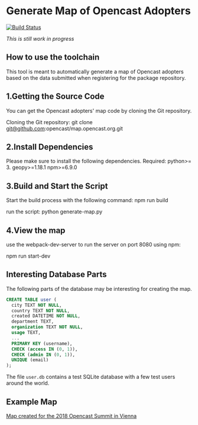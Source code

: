 Generate Map of Opencast Adopters
=================================

[![Build Status](https://travis-ci.com/opencast/map.opencast.org.svg?branch=master)
](https://travis-ci.com/opencast/map.opencast.org)

*This is still work in progress*

How to use the toolchain
------------------------

This tool is meant to automatically generate a map of Opencast adopters based
on the data submitted when registering for the package repository.


1.Getting the Source Code
-------------------------

You can get the Opencast adopters' map code by cloning the Git repository.

Cloning the Git repository:
git clone git@github.com:opencast/map.opencast.org.git
 

2.Install Dependencies
----------------------

Please make sure to install the following dependencies.
Required:
python>= 3.
geopy>=1.18.1
npm>=6.9.0


3.Build and Start the Script
----------------------------

Start the build process with the following command:
npm run build

run the script: 
python generate-map.py


4.View the map
--------------

use the webpack-dev-server to run the server on port 8080 using npm:

npm run start-dev


Interesting Database Parts
--------------------------

The following parts of the database may be interesting for creating the
map.

```sql
CREATE TABLE user (
  city TEXT NOT NULL,
  country TEXT NOT NULL,
  created DATETIME NOT NULL,
  department TEXT,
  organization TEXT NOT NULL,
  usage TEXT,
  ...
  PRIMARY KEY (username),
  CHECK (access IN (0, 1)),
  CHECK (admin IN (0, 1)),
  UNIQUE (email)
);
```

The file `user.db` contains a test SQLite database with a few test users around
the world.


Example Map
-----------

[Map created for the 2018 Opencast Summit in Vienna
](https://drive.google.com/open?id=1_GQmB7eKIx5G0YIGzQNhBBIpIi8&usp=sharing)